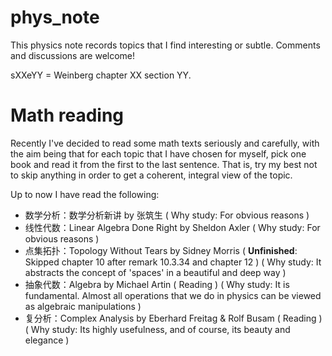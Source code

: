 # phys_note

This physics note records topics that I find interesting or subtle. Comments and discussions are welcome!

sXXeYY = Weinberg chapter XX section YY.



# Math reading

Recently I've decided to read some math texts seriously and carefully, with the aim being that for each topic that I have chosen for myself, pick one book and read it from the first to the last sentence. That is, try my best not to skip anything in order to get a coherent, integral view of the topic.

Up to now I have read the following:

+ 数学分析：数学分析新讲 by 张筑生 ( Why study: For obvious reasons )
+ 线性代数：Linear Algebra Done Right by Sheldon Axler ( Why study: For obvious reasons )
+ 点集拓扑：Topology Without Tears by Sidney Morris ( **Unfinished**: Skipped chapter 10 after remark 10.3.34 and chapter 12 ) ( Why study: It abstracts the concept of 'spaces' in a beautiful and deep way )
+ 抽象代数：Algebra by Michael Artin ( Reading ) ( Why study: It is fundamental. Almost all operations that we do in physics can be viewed as algebraic manipulations )
+ 复分析：Complex Analysis by Eberhard Freitag & Rolf Busam ( Reading ) ( Why study: Its highly usefulness, and of course, its beauty and elegance )
